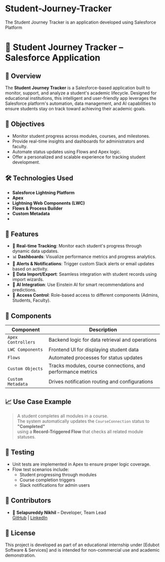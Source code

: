 # Student-Journey-Tracker
The Student Journey Tracker is an application developed using Salesforce Platform
# 📘 Student Journey Tracker – Salesforce Application

## 🚀 Overview

The **Student Journey Tracker** is a Salesforce-based application built to monitor, support, and analyze a student's academic lifecycle. Designed for educational institutions, this intelligent and user-friendly app leverages the Salesforce platform's automation, data management, and AI capabilities to ensure students stay on track toward achieving their academic goals.

## 🎯 Objectives

- Monitor student progress across modules, courses, and milestones.
- Provide real-time insights and dashboards for administrators and faculty.
- Automate status updates using Flows and Apex logic.
- Offer a personalized and scalable experience for tracking student development.

## 🛠️ Technologies Used

- **Salesforce Lightning Platform**
- **Apex**
- **Lightning Web Components (LWC)**
- **Flows & Process Builder**
- **Custom Metadata**
- 

## 📌 Features

- 🔄 **Real-time Tracking**: Monitor each student's progress through dynamic data updates.
- 📊 **Dashboards**: Visualize performance metrics and progress analytics.
- 🔔 **Alerts & Notifications**: Trigger custom Slack alerts or email updates based on activity.
- 📁 **Data Import/Export**: Seamless integration with student records using import wizards.
- 🤖 **AI Integration**: Use Einstein AI for smart recommendations and predictions.
- 🔐 **Access Control**: Role-based access to different components (Admins, Students, Faculty).

## 🧩 Components

| Component | Description |
|----------|-------------|
| `Apex Controllers` | Backend logic for data retrieval and operations |
| `LWC Components` | Frontend UI for displaying student data |
| `Flows` | Automated processes for status updates |
| `Custom Objects` | Tracks modules, course connections, and performance metrics |
| `Custom Metadata` | Drives notification routing and configurations |

## 📈 Use Case Example

> A student completes all modules in a course.  
> The system automatically updates the `CourseConnection` status to **"Completed"**  
> using a **Record-Triggered Flow** that checks all related module statuses.

## 🧪 Testing

- Unit tests are implemented in Apex to ensure proper logic coverage.
- Flow test scenarios include:
  - Student progressing through modules
  - Course completion triggers
  - Slack notifications for admin users

## 🤝 Contributors

- 👤 **Selapureddy Nikhil** – Developer, Team Lead  
  [GitHub](https://github.com/NIKHILSELAPUREDDY) | [LinkedIn](https://www.linkedin.com/in/nikhil-selapureddy)

## 📄 License

This project is developed as part of an educational internship under [Edubot Software & Services] and is intended for non-commercial use and academic demonstration.


